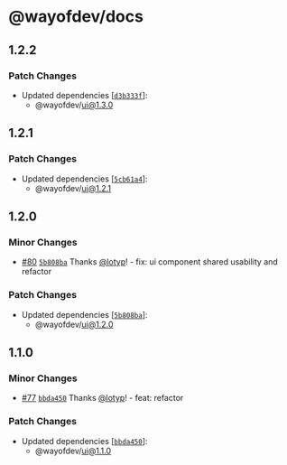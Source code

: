 # @wayofdev/docs

## 1.2.2

### Patch Changes

- Updated dependencies [[`d3b333f`](https://github.com/wayofdev/next-starter-tpl/commit/d3b333f095b6df9a43769b5be23e13a9ec8fae9e)]:
  - @wayofdev/ui@1.3.0

## 1.2.1

### Patch Changes

- Updated dependencies [[`5cb61a4`](https://github.com/wayofdev/next-starter-tpl/commit/5cb61a4a1575e79cf76f7128818f57862a8648cc)]:
  - @wayofdev/ui@1.2.1

## 1.2.0

### Minor Changes

- [#80](https://github.com/wayofdev/next-starter-tpl/pull/80) [`5b808ba`](https://github.com/wayofdev/next-starter-tpl/commit/5b808bac17c3e88693d6d6bf61af4e63666c7f34) Thanks [@lotyp](https://github.com/lotyp)! - fix: ui component shared usability and refactor

### Patch Changes

- Updated dependencies [[`5b808ba`](https://github.com/wayofdev/next-starter-tpl/commit/5b808bac17c3e88693d6d6bf61af4e63666c7f34)]:
  - @wayofdev/ui@1.2.0

## 1.1.0

### Minor Changes

- [#77](https://github.com/wayofdev/next-starter-tpl/pull/77) [`bbda450`](https://github.com/wayofdev/next-starter-tpl/commit/bbda4505bc84319b9d0dd275845bcec0d9326d72) Thanks [@lotyp](https://github.com/lotyp)! - feat: refactor

### Patch Changes

- Updated dependencies [[`bbda450`](https://github.com/wayofdev/next-starter-tpl/commit/bbda4505bc84319b9d0dd275845bcec0d9326d72)]:
  - @wayofdev/ui@1.1.0
